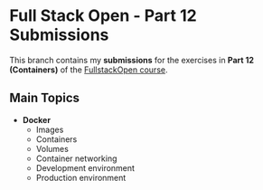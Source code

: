 # Full Stack Open - Part 12 Submissions

This branch contains my **submissions** for the exercises in **Part 12 (Containers)** of the [FullstackOpen course](https://fullstackopen.com/en/).

## Main Topics

- **Docker**
  - Images
  - Containers
  - Volumes
  - Container networking
  - Development environment
  - Production environment
